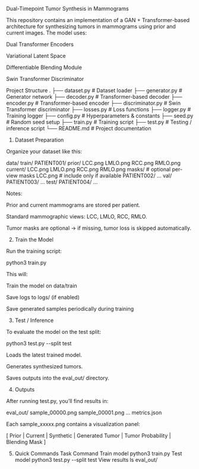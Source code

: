Dual-Timepoint Tumor Synthesis in Mammograms

This repository contains an implementation of a GAN + Transformer-based architecture for synthesizing tumors in mammograms using prior and current images.
The model uses:

Dual Transformer Encoders

Variational Latent Space

Differentiable Blending Module

Swin Transformer Discriminator

Project Structure
.
├── dataset.py        # Dataset loader
├── generator.py      # Generator network
├── decoder.py       # Transformer-based decoder
├── encoder.py       # Transformer-based encoder
├── discriminator.py # Swin Transformer discriminator
├── losses.py        # Loss functions
├── logger.py        # Training logger
├── config.py        # Hyperparameters & constants
├── seed.py          # Random seed setup
├── train.py         # Training script
├── test.py          # Testing / inference script
└── README.md        # Project documentation

1. Dataset Preparation

Organize your dataset like this:

data/
  train/
    PATIENT001/
      prior/
        LCC.png
        LMLO.png
        RCC.png
        RMLO.png
      current/
        LCC.png
        LMLO.png
        RCC.png
        RMLO.png
      masks/                 # optional per-view masks
        LCC.png             # include only if available
    PATIENT002/
      ...
  val/
    PATIENT003/ ...
  test/
    PATIENT004/ ...

Notes:

Prior and current mammograms are stored per patient.

Standard mammographic views: LCC, LMLO, RCC, RMLO.

Tumor masks are optional → if missing, tumor loss is skipped automatically.

2. Train the Model

Run the training script:

python3 train.py


This will:

Train the model on data/train

Save logs to logs/ (if enabled)

Save generated samples periodically during training

3. Test / Inference

To evaluate the model on the test split:

python3 test.py --split test


Loads the latest trained model.

Generates synthesized tumors.

Saves outputs into the eval_out/ directory.

4. Outputs

After running test.py, you’ll find results in:

eval_out/
  sample_00000.png
  sample_00001.png
  ...
  metrics.json


Each sample_xxxxx.png contains a visualization panel:

[ Prior | Current | Synthetic | Generated Tumor | Tumor Probability | Blending Mask ]

5. Quick Commands
Task	Command
Train model	python3 train.py
Test model	python3 test.py --split test
View results	ls eval_out/